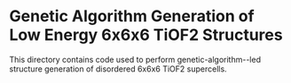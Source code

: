 # Genetic Algorithm Generation of Low Energy 6x6x6 TiOF2 Structures

This directory contains code used to perform genetic-algorithm--led structure generation of disordered 6x6x6 TiOF2 supercells.
